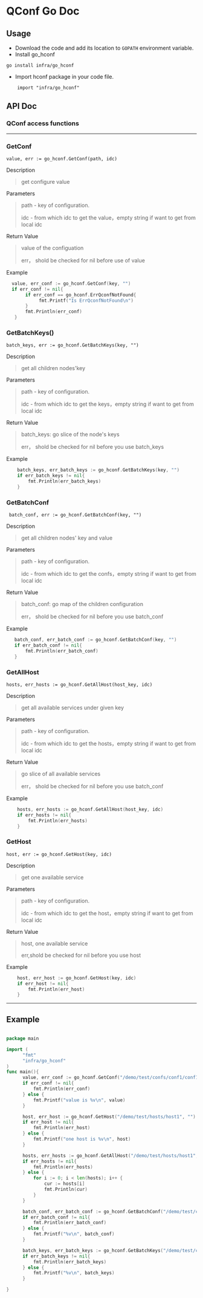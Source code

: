 QConf Go Doc
=====
## Usage
- Download the code and add its location to `GOPATH` environment variable.
- Install go_hconf
```shell
go install infra/go_hconf
```
- Import hconf package in your code file.
``` shell
	import "infra/go_hconf"
```


## API Doc


### QConf access functions 

----

### GetConf

`value, err := go_hconf.GetConf(path, idc)`

Description
>get configure value

Parameters
>path - key of configuration.
>
>idc - from which idc to get the value，empty string if want to get from local idc

Return Value
> value of the configuation
>
> err， shold be checked for nil before use of value
 
 
Example 
``` go
  value, err_conf := go_hconf.GetConf(key, "")
  if err_conf != nil{
       if err_conf == go_hconf.ErrQconfNotFound{
            fmt.Printf("Is ErrQconfNotFound\n")
       }
       fmt.Println(err_conf)
   }
```

### GetBatchKeys()

`batch_keys, err := go_hconf.GetBatchKeys(key, "")`

Description

>get all children nodes'key

Parameters
>path - key of configuration.
>
>idc - from which idc to get the keys，empty string if want to get from local idc

Return Value
>batch_keys: go slice of the node's keys
>
>err， shold be checked for nil before you use batch_keys 

Example 
``` go
    batch_keys, err_batch_keys := go_hconf.GetBatchKeys(key, "")
    if err_batch_keys != nil{
        fmt.Println(err_batch_keys)
    } 
```
 

### GetBatchConf

` batch_conf, err := go_hconf.GetBatchConf(key, "")`

Description
>get all children nodes' key and value

Parameters
>path - key of configuration.
>
>idc - from which idc to get the confs，empty string if want to get from local idc

Return Value
>batch_conf: go map of the children configuration
>
>err， shold be checked for nil before you use batch_conf 
 
 Example 
 ``` go
    batch_conf, err_batch_conf := go_hconf.GetBatchConf(key, "")
    if err_batch_conf != nil{
        fmt.Println(err_batch_conf)
    }
 ```
 

### GetAllHost

`hosts, err_hosts := go_hconf.GetAllHost(host_key, idc)`

Description
>get all available services under given key

Parameters
>path - key of configuration.
>
>idc - from which idc to get the hosts，empty string if want to get from local idc

Return Value
>go slice of all available services
>
>err， shold be checked for nil before you use batch_conf 

Example 
``` go
    hosts, err_hosts := go_hconf.GetAllHost(host_key, idc)
    if err_hosts != nil{
        fmt.Println(err_hosts)
    }
```

### GetHost

`host, err := go_hconf.GetHost(key, idc)`

Description
>get one available service

Parameters
>path - key of configuration.
>
>idc - from which idc to get the host，empty string if want to get from local idc

Return Value
>host, one available service
>
>err,shold be checked for nil before you use host

Example 
``` go
    host, err_host := go_hconf.GetHost(key, idc)
    if err_host != nil{
        fmt.Println(err_host)
    }
```

---
## Example

``` go

package main

import (
      "fmt"
      "infra/go_hconf"
)
func main(){
      value, err_conf := go_hconf.GetConf("/demo/test/confs/conf1/conf11", "")
      if err_conf != nil{
          fmt.Println(err_conf)
      } else {
          fmt.Printf("value is %v\n", value)
      }

      host, err_host := go_hconf.GetHost("/demo/test/hosts/host1", "")
      if err_host != nil{
          fmt.Println(err_host)
      } else {
          fmt.Printf("one host is %v\n", host)
      }

      hosts, err_hosts := go_hconf.GetAllHost("/demo/test/hosts/host1", "")
      if err_hosts != nil{
          fmt.Println(err_hosts)
      } else {
          for i := 0; i < len(hosts); i++ {
              cur := hosts[i]
              fmt.Println(cur)
          }
      }

      batch_conf, err_batch_conf := go_hconf.GetBatchConf("/demo/test/confs/conf1", "")
      if err_batch_conf != nil{
          fmt.Println(err_batch_conf)
      } else {
          fmt.Printf("%v\n", batch_conf)
      }

      batch_keys, err_batch_keys := go_hconf.GetBatchKeys("/demo/test/confs/conf1", "")
      if err_batch_keys != nil{
          fmt.Println(err_batch_keys)
      } else {
          fmt.Printf("%v\n", batch_keys)
      }

}
          
 ```
